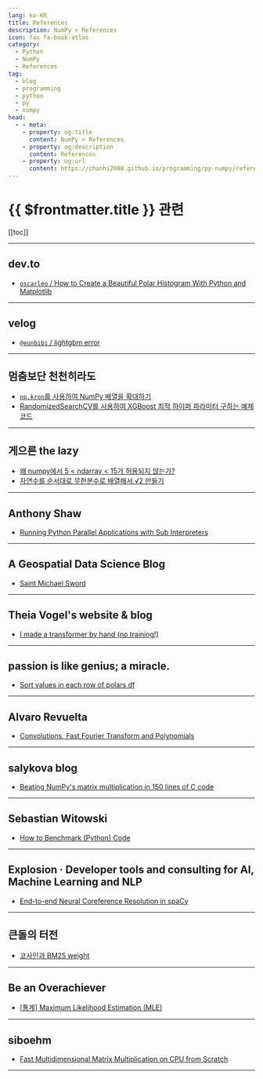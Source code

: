 ```yaml
---
lang: ko-KR
title: References
description: NumPy > References
icon: fas fa-book-atlas
category: 
  - Python
  - NumPy
  - References
tag: 
  - blog
  - programming
  - python
  - py
  - numpy
head:
  - - meta:
    - property: og:title
      content: NumPy > References
    - property: og:description
      content: References
    - property: og:url
      content: https://chanhi2000.github.io/programming/py-numpy/references.html
---
```


# {{ $frontmatter.title }} 관련

[[toc]]

---

## <FontIcon icon="fa-brands fa-dev"/>dev.to

- [`oscarleo` / How to Create a Beautiful Polar Histogram With Python and Matplotlib](https://dev.to/oscarleo/how-to-create-a-beautiful-polar-histogram-with-python-and-matplotlib-400l)

---

## <FontIcon icon="iconfont icon-velog"/>velog

- [`@eunbibi` / lightgbm error](https://velog.io/@eunbibi/lightgbm-error)

---

## 멈춤보단 천천히라도

- [`np.kron`를 사용하여 NumPy 배열을 확대하기](https://webnautes.tistory.com/2331)
- [RandomizedSearchCV를 사용하여 XGBoost 최적 하이퍼 파라미터 구하는 예제코드](https://webnautes.tistory.com/2339)

---

## 게으른 the lazy

- [왜 numpy에서 5 < ndarray < 15가 허용되지 않는가?](https://lazymatlab.tistory.com/235)
- [자연수를 순서대로 무한분수로 배열해서 √2 만들기](https://lazymatlab.tistory.com/m/249)

---

## Anthony Shaw

- [Running Python Parallel Applications with Sub Interpreters](https://tonybaloney.github.io/posts/sub-interpreter-web-workers.html)

---

## A Geospatial Data Science Blog

- [Saint Michael Sword](https://geospatial.netlify.app/posts/gds-2024-04-20-cathedrals/)

---

## Theia Vogel's website & blog  

- [I made a transformer by hand (no training!)](https://vgel.me/posts/handmade-transformer/)

---

## passion is like genius; a miracle.

- [Sort values in each row of polars df](http://mkseo.pe.kr/blog/?p=5014)

---

## Alvaro Revuelta

- [Convolutions, Fast Fourier Transform and Polynomials](https://www.alvarorevuelta.com/posts/fft-polynomials)

---

## salykova blog

- [Beating NumPy's matrix multiplication in 150 lines of C code](https://salykova.github.io/matmul-cpu)

---

## Sebastian Witowski

- [How to Benchmark (Python) Code](https://switowski.com/blog/how-to-benchmark-python-code/)

---

## Explosion · Developer tools and consulting for AI, Machine Learning and NLP

- [End-to-end Neural Coreference Resolution in spaCy](https://explosion.ai/blog/coref)

---

## 큰돌의 터전

- [코사인과 BM25 weight](https://m.blog.naver.com/jhc9639/223521817845)

---

## Be an Overachiever

- [\[통계\] Maximum Likelihood Estimation (MLE)](https://devs0n.tistory.com/m/189)

---

## siboehm

- [Fast Multidimensional Matrix Multiplication on CPU from Scratch](https://siboehm.com/articles/22/Fast-MMM-on-CPU)

---

<TagLinks />